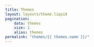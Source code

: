 ```yaml
---
title: Themes
layout: layouts/theme.liquid
pagination:
    data: themes
    size: 1
    alias: themes
permalink: "themes/{{ themes.name }}/"
---
```


